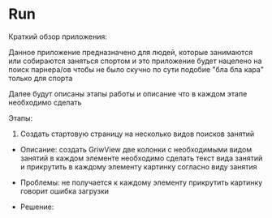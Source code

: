 # Run
Краткий обзор приложения:

Данное приложение предназначено для людей, которые занимаются или собираются заняться спортом и это приложение будет нацелено на поиск парнера/ов чтобы не было скучно 
по сути подобие "бла бла кара" только для спорта


Далее будут описаны этапы работы и описание что в каждом этапе необходимо сделать

Этапы:
1. Создать стартовую страницу на несколько видов поисков занятий 
- Описание: создать GriwView две колонки с необходимыми видом занятий в каждом элементе необходимо сделать текст вида занятий и прикрутить в каждому элементу картинку согласно виду занятия
- Проблемы: не получается к каждому элементу прикрутить картинку говорит ошибка загрузки

- Решение:

